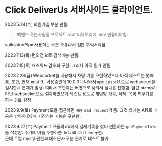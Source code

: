 # Click DeliverUs 서버사이드 클라이언트. 

2023.5.24(수) 회원가입 부분 만듬. 
>백엔드 하는사람들 프로젝트 root 디렉토리에 .env 만들어야함.
 
validationPipe 사용하는 부분 오류나서 일단 주석처리함

2023.7.13(목) 편의점 id로 검색기능 만듬.

2023.7.15(토) 패스워드 암호화 구현. 그러나 아직 뭔가 안됨

2023.7.28(금) Websocket을 사용해서 채팅 기능 구현하였으나 아직 테스트는 못해봄.
또한, 현재 nest 9.*.* 사용중인데 10.0.0이 나와서 
`npm install`으로 websocket을 설치할시 문제가 발생. 따라서 호환되는 버전으로 낮춰서 설치를 진행함.
일단 stomp가 아닌 websocket으로 설치하였으며 테스트 용도로 채팅방 개설, 삭제, 목록 띄우기를 하는 경로 설정

2023.9.9(토) Payment 모듈 접근하면 `400 Bad request`가 뜸. 그것 외에는 API로 내용을 받아와 DB에 저장하는 기능을 구현함.

2023.9.27(수) Payment 모듈의 db에서 결제기록을 찾아 반환하는 `getPaymentInfo`를 작성함. 추가로 이를 수행하는 `fetchOrder()`도 구현.<br>근데 로컬 mysql 권한과 대소문자 구분 문제로 테스트 불가